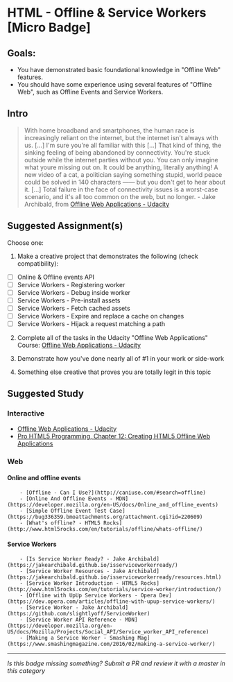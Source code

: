 HTML - Offline & Service Workers [Micro Badge]
=================================================


Goals:
------

- You have demonstrated basic foundational knowledge in "Offline Web" features.
- You should have some experience using several features of "Offline Web", such as Offline Events and Service Workers.


Intro
-----

> With home broadband and smartphones, the human race is increasingly reliant on the internet, but the internet isn't always with us. [...] I'm sure you're all familiar with this [...] That kind of thing, the sinking feeling of being abandoned by connectivity. You're stuck outside while the internet parties without you. You can only imagine what youre missing out on. It could be anything, literally anything! A new video of a cat, a politician saying something stupid, world peace could be solved in 140 characters —— but you don't get to hear about it. [...] Total failure in the face of connectivity issues is a worst-case scenario, and it's all too common on the web, but no longer. - Jake Archibald, from [Offline Web Applications - Udacity](https://www.udacity.com/course/offline-web-applications--ud899)


Suggested Assignment(s)
-----------------------

Choose one:

1) Make a creative project that demonstrates the following (check compatibility):  
- [ ] Online & Offline events API
- [ ] Service Workers - Registering worker
- [ ] Service Workers - Debug inside worker
- [ ] Service Workers - Pre-install assets
- [ ] Service Workers - Fetch cached assets
- [ ] Service Workers - Expire and replace a cache on changes
- [ ] Service Workers - Hijack a request matching a path

2) Complete all of the tasks in the Udacity "Offline Web Applications" Course: [Offline Web Applications - Udacity](https://www.udacity.com/course/offline-web-applications--ud899)
 
3) Demonstrate how you've done nearly all of #1 in your work or side-work

4) Something else creative that proves you are totally legit in this topic


Suggested Study
---------------

### Interactive 

- [Offline Web Applications - Udacity](https://www.udacity.com/course/offline-web-applications--ud899)
- [Pro HTML5 Programming, Chapter 12: Creating HTML5 Offline Web Applications](http://apress.jensimmons.com/v5/pro-html5-programming/ch12.html)

### Web

#### Online and offline events

		- [Offline - Can I Use?](http://caniuse.com/#search=offline)
		- [Online And Offline Events - MDN](https://developer.mozilla.org/en-US/docs/Online_and_offline_events)
		- [Simple Offline Event Test Case](https://bug336359.bmoattachments.org/attachment.cgi?id=220609)
		- [What's offline? - HTML5 Rocks](http://www.html5rocks.com/en/tutorials/offline/whats-offline/)

#### Service Workers

		- [Is Service Worker Ready? - Jake Archibald](https://jakearchibald.github.io/isserviceworkerready/)
		- [Service Worker Resources - Jake Archibald](https://jakearchibald.github.io/isserviceworkerready/resources.html)
		- [Service Worker Introduction - HTML5 Rocks](http://www.html5rocks.com/en/tutorials/service-worker/introduction/)
		- [Offline with UpUp Service Workers - Opera Dev](https://dev.opera.com/articles/offline-with-upup-service-workers/)
		- [Service Worker - Jake Archibald](https://github.com/slightlyoff/ServiceWorker)
		- [Service Worker API Reference - MDN](https://developer.mozilla.org/en-US/docs/Mozilla/Projects/Social_API/Service_worker_API_reference)
		- [Making a Service Worker - Smashing Mag](https://www.smashingmagazine.com/2016/02/making-a-service-worker/)


-----

*Is this badge missing something? Submit a PR and review it with a master in this category*
